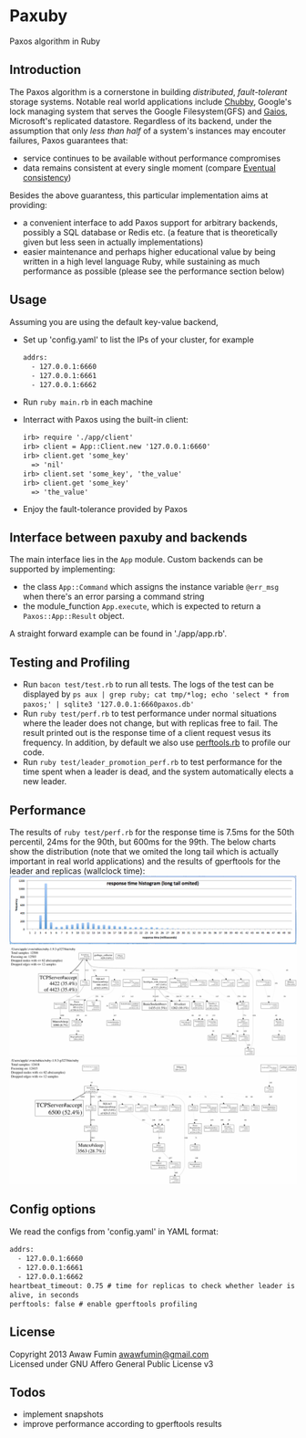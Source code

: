 # Paxuby
Paxos algorithm in Ruby

## Introduction
The Paxos algorithm is a cornerstone in building *distributed*, *fault-tolerant*
storage systems. Notable real world applications include [Chubby](http://www.read.seas.harvard.edu/~kohler/class/08w-dsi/chandra07paxos.pdf), Google's lock managing system that serves the Google Filesystem(GFS) and [Gaios](http://static.usenix.org/event/nsdi11/tech/full_papers/Bolosky.pdf), Microsoft's replicated datastore. Regardless of its backend, under the assumption that only *less than half* of a system's instances may encouter failures, Paxos guarantees that:
* service continues to be available without performance compromises
* data remains consistent at every single moment (compare [Eventual consistency](http://en.wikipedia.org/wiki/Eventual_consistency))

Besides the above guarantess, this particular implementation aims at providing:
* a convenient interface to add Paxos support for arbitrary backends, possibly a SQL database or Redis etc. (a feature that is theoretically given but less seen in actually implementations)
* easier maintenance and perhaps higher educational value by being written in a high level language Ruby, while sustaining as much performance as possible (please see the performance section below)

## Usage
Assuming you are using the default key-value backend,
* Set up 'config.yaml' to list the IPs of your cluster, for example
  ```
  addrs:
    - 127.0.0.1:6660
    - 127.0.0.1:6661
    - 127.0.0.1:6662
  ```

* Run `ruby main.rb` in each machine
* Interract with Paxos using the built-in client:
  ```
  irb> require './app/client'
  irb> client = App::Client.new '127.0.0.1:6660'
  irb> client.get 'some_key'
    => 'nil'
  irb> client.set 'some_key', 'the_value'
  irb> client.get 'some_key'
    => 'the_value'
  ```

* Enjoy the fault-tolerance provided by Paxos

## Interface between paxuby and backends
The main interface lies in the `App` module. Custom backends can be supported by implementing:
* the class `App::Command` which assigns the instance variable `@err_msg`
  when there's an error parsing a command string
* the module_function `App.execute`, which is expected to return a `Paxos::App::Result` object.

A straight forward example can be found in './app/app.rb'.

## Testing and Profiling
* Run `bacon test/test.rb` to run all tests. The logs of the test can be displayed by `ps aux | grep ruby; cat tmp/*log; echo 'select * from paxos;' | sqlite3 '127.0.0.1:6660paxos.db'`
* Run `ruby test/perf.rb` to test performance under normal situations where the leader does not change, but with replicas free to fail. The result printed out is the response time of a client request vesus its frequency. In addition, by default we also use [perftools.rb](https://github.com/tmm1/perftools.rb) to profile our code.
* Run `ruby test/leader_promotion_perf.rb` to test performance for the time spent when a leader is dead, and the system automatically elects a new leader.

## Performance
The results of `ruby test/perf.rb` for the response time is 7.5ms for the 50th percentil, 24ms for the 90th, but 600ms for the 99th.
The below charts show the distribution (note that we omited the long tail which is actually important in real world applications) and the results of gperftools for the leader and replicas (wallclock time):
![response time histogram](img/histogram.png)
![leader perf](img/leader_perf.gif)
![replica perf](img/replica_perf.gif)

## Config options
We read the configs from 'config.yaml' in YAML format:
```
addrs:
  - 127.0.0.1:6660
  - 127.0.0.1:6661
  - 127.0.0.1:6662
heartbeat_timeout: 0.75 # time for replicas to check whether leader is alive, in seconds
perftools: false # enable gperftools profiling
```

## License
Copyright 2013 Awaw Fumin awawfumin@gmail.com  
Licensed under GNU Affero General Public License v3

## Todos
* implement snapshots
* improve performance according to gperftools results
